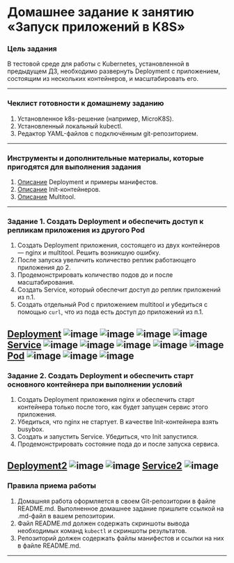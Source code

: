 # Домашнее задание к занятию «Запуск приложений в K8S»

### Цель задания

В тестовой среде для работы с Kubernetes, установленной в предыдущем ДЗ, необходимо развернуть Deployment с приложением, состоящим из нескольких контейнеров, и масштабировать его.

------

### Чеклист готовности к домашнему заданию

1. Установленное k8s-решение (например, MicroK8S).
2. Установленный локальный kubectl.
3. Редактор YAML-файлов с подключённым git-репозиторием.

------

### Инструменты и дополнительные материалы, которые пригодятся для выполнения задания

1. [Описание](https://kubernetes.io/docs/concepts/workloads/controllers/deployment/) Deployment и примеры манифестов.
2. [Описание](https://kubernetes.io/docs/concepts/workloads/pods/init-containers/) Init-контейнеров.
3. [Описание](https://github.com/wbitt/Network-MultiTool) Multitool.

------

### Задание 1. Создать Deployment и обеспечить доступ к репликам приложения из другого Pod

1. Создать Deployment приложения, состоящего из двух контейнеров — nginx и multitool. Решить возникшую ошибку.
2. После запуска увеличить количество реплик работающего приложения до 2.
3. Продемонстрировать количество подов до и после масштабирования.
4. Создать Service, который обеспечит доступ до реплик приложений из п.1.
5. Создать отдельный Pod с приложением multitool и убедиться с помощью `curl`, что из пода есть доступ до приложений из п.1.

[Deployment](https://github.com/GribovMaksim/devops-netology/blob/main/kubernetes/1.3/deployment.yml)
![image](https://github.com/GribovMaksim/devops-netology/assets/112322500/de391b93-bac3-40cf-9533-d7c3f8b9e63c)
![image](https://github.com/GribovMaksim/devops-netology/assets/112322500/95b93f64-df46-4471-9d8b-689a4b883a57)
![image](https://github.com/GribovMaksim/devops-netology/assets/112322500/024d25ff-a6a3-44a0-beb2-54022f6589c1)
![image](https://github.com/GribovMaksim/devops-netology/assets/112322500/27a9001d-5eed-40dd-a68a-c92700ca6c53)
[Service](https://github.com/GribovMaksim/devops-netology/blob/main/kubernetes/1.3/service.yml)
![image](https://github.com/GribovMaksim/devops-netology/assets/112322500/8786c420-40e1-4464-8ca5-f2e2f5cf0117)
![image](https://github.com/GribovMaksim/devops-netology/assets/112322500/9b843385-5723-47d2-a60b-7cde7e8fd2dd)
![image](https://github.com/GribovMaksim/devops-netology/assets/112322500/a9d4e356-399c-47a7-b5fd-7dfc252b48bc)
![image](https://github.com/GribovMaksim/devops-netology/assets/112322500/3be40c8c-d1f3-43ec-839c-4dceca479c24)
![image](https://github.com/GribovMaksim/devops-netology/assets/112322500/3378dc86-2e5d-450b-ad18-4ee159593526)
[Pod](https://github.com/GribovMaksim/devops-netology/blob/main/kubernetes/1.3/pod.yml)
![image](https://github.com/GribovMaksim/devops-netology/assets/112322500/f4b560a3-93b4-4123-8788-6852f77ff008)
![image](https://github.com/GribovMaksim/devops-netology/assets/112322500/42c75110-0782-4081-a2c9-140cf670fa39)
![image](https://github.com/GribovMaksim/devops-netology/assets/112322500/385f7613-e7cd-4160-a12b-2eb14bfeacf7)
------

### Задание 2. Создать Deployment и обеспечить старт основного контейнера при выполнении условий

1. Создать Deployment приложения nginx и обеспечить старт контейнера только после того, как будет запущен сервис этого приложения.
2. Убедиться, что nginx не стартует. В качестве Init-контейнера взять busybox.
3. Создать и запустить Service. Убедиться, что Init запустился.
4. Продемонстрировать состояние пода до и после запуска сервиса.

[Deployment2](https://github.com/GribovMaksim/devops-netology/blob/main/kubernetes/1.3/deployments2.yml)
![image](https://github.com/GribovMaksim/devops-netology/assets/112322500/f30c685a-1317-4925-97bd-b7b9287e0643)
![image](https://github.com/GribovMaksim/devops-netology/assets/112322500/55c24ba1-e6c6-42c8-8703-7f47d1e65092)
[Service2](https://github.com/GribovMaksim/devops-netology/blob/main/kubernetes/1.3/service2.yml)
![image](https://github.com/GribovMaksim/devops-netology/assets/112322500/d22bbd1a-ec08-4987-a564-990d10a1a27b)
------

### Правила приема работы

1. Домашняя работа оформляется в своем Git-репозитории в файле README.md. Выполненное домашнее задание пришлите ссылкой на .md-файл в вашем репозитории.
2. Файл README.md должен содержать скриншоты вывода необходимых команд `kubectl` и скриншоты результатов.
3. Репозиторий должен содержать файлы манифестов и ссылки на них в файле README.md.

------
